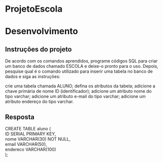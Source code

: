 # ProjetoEscola
# Desenvolvimento

## Instruções do projeto
De acordo com os comandos aprendidos, programe códigos SQL para criar um banco de dados chamado ESCOLA e deixe-o pronto para o uso. Depois, pesquise qual é o comando utilizado para inserir uma tabela no banco de dados e siga as instruções:

crie uma tabela chamada ALUNO;
defina os atributos da tabela;
adicione a chave primária de nome ID (identificador);
adicione um atributo nome do tipo varchar;
adicione um atributo e-mail do tipo varchar;
adicione um atributo endereço do tipo varchar.


## Resposta


CREATE TABLE aluno (  <br /> 
  ID SERIAL PRIMARY KEY,  <br />
  nome VARCHAR(30) NOT NULL,  <br /> 
  email VARCHAR(50),  <br /> 
  endereco VARCHAR(100) <br /> 
  );
